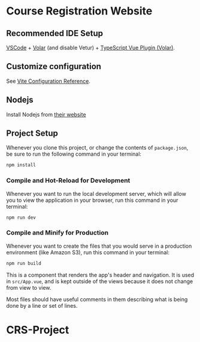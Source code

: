 # Course Registration Website


## Recommended IDE Setup

[VSCode](https://code.visualstudio.com/) + [Volar](https://marketplace.visualstudio.com/items?itemName=Vue.volar) (and disable Vetur) + [TypeScript Vue Plugin (Volar)](https://marketplace.visualstudio.com/items?itemName=Vue.vscode-typescript-vue-plugin).

## Customize configuration

See [Vite Configuration Reference](https://vitejs.dev/config/).

## Nodejs

Install Nodejs from [their website](https://nodejs.org/en)

## Project Setup

Whenever you clone this project, or change the contents of `package.json`, be sure to run the following command in your terminal:

```sh
npm install
```

### Compile and Hot-Reload for Development

Whenever you want to run the local development server, which will allow you to view the application in your browser, run this command in your terminal:

```sh
npm run dev
```

### Compile and Minify for Production

Whenever you want to create the files that you would serve in a production environment (like Amazon S3), run this command in your terminal:

```sh
npm run build
```

  This is a component that renders the app's header and navigation. It is used in `src/App.vue`, and is kept outside of the views because it does not change from view to view.

Most files should have useful comments in them describing what is being done by a line or set of lines.
# CRS-Project
